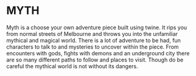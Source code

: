 # MYTH
Myth is a choose your own adventure piece built using twine. 
It rips you from normal streets of Melbourne and throws you into the unfamiliar mythical and magical world. 
There is a lot of adventure to be had, fun characters to talk to and mysteries to uncover within the piece. 
From encounters with gods, fights with demons and an underground city there are so many different paths to follow and places to visit. 
Though do be careful the mythical world is not without its dangers.

